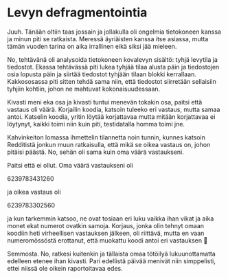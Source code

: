 # Levyn defragmentointia

Juuh. Tänään oltiin taas jossain ja jollakulla oli ongelmia tietokoneen kanssa ja minun piti se ratkaista. Meressä äyriäisten kanssa itse asiassa, mutta tämän vuoden tarina on aika irrallinen eikä siksi jää mieleen.

No, tehtävänä oli analysoida tietokoneen kovalevyn sisältö: tyhjä levytila ja tiedostot. Ekassa tehtävässä piti lukea tyhjää tilaa alusta päin ja tiedostojen osia lopusta päin ja siirtää tiedostot tyhjään tilaan blokki kerrallaan. Kakkososassa piti sitten tehdä sama niin, että tiedostot siirretään sellaisiin tyhjiin kohtiin, johon ne mahtuvat kokonaisuudessaan.

Kivasti meni eka osa ja kivasti tuntui menevän tokakin osa, paitsi että vastaus oli väärä. Korjailin koodia, katsoin tuleeko eri vastaus, mutta samaa antoi. Katselin koodia, yritin löytää korjattavaa mutta mitään korjattavaa ei löytynyt, kaikki toimi niin kuin piti, testidatalla homma toimi jne.

Kahvinkeiton lomassa ihmettelin tilannetta noin tunnin, kunnes katsoin Redditistä jonkun muun ratkaisulla, että mikä se oikea vastaus on, johon pitäisi päästä. No, sehän oli sama kuin oma väärä vastaukseni.

Paitsi että ei ollut. Oma väärä vastaukseni oli 

6239783431260

ja oikea vastaus oli 

6239783302560

ja kun tarkemmin katsoo, ne ovat tosiaan eri luku vaikka ihan vikat ja aika monet ekat numerot ovatkin samoja. Korjaus, jonka olin tehnyt omaan koodiin heti virheellisen vastauksen jälkeen, oli riittävä, mutta en vaan numeromössöstä erottanut, että muokattu koodi antoi eri vastauksen 🤡

Semmosta. No, ratkesi kuitenkin ja tällaista omaa tötöilyä lukuunottamatta edelleen etenee ihan kivasti. Pari edellistä päivää menivät niin simppelisti, ettei niissä ole oikein raportoitavaa edes.
